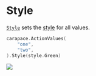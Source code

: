 # Style

[`Style`] sets the [style](https://pkg.go.dev/github.com/carapace-sh/carapace/pkg/style) for all values.

```go
carapace.ActionValues(
    "one",
    "two",
).Style(style.Green)
```

![](./style.cast)

[`Style`]: https://pkg.go.dev/github.com/carapace-sh/carapace#Action.Style
